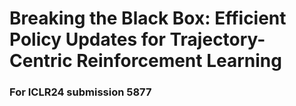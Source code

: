 # Breaking the Black Box: Efficient Policy Updates for Trajectory-Centric Reinforcement Learning
### For ICLR24 submission 5877
